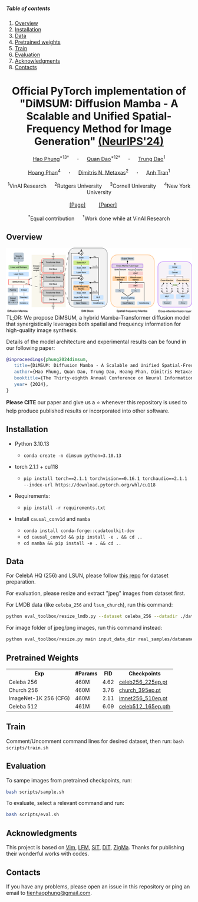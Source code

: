 ##### Table of contents
1. [Overview](#overview)
1. [Installation](#installation)
2. [Data](#data)
3. [Pretrained weights](#pretrained-weights)
4. [Train](#train)
5. [Evaluation](#evaluation)
6. [Acknowledgments](#acknowledgments)
7. [Contacts](#contacts)

<div align="center">
<h1>Official PyTorch implementation of "DiMSUM: Diffusion Mamba - A Scalable and Unified
Spatial-Frequency Method for Image Generation" <a href=""> (NeurIPS'24)</a></h1>
</div>

<div align="center">
  <a href="https://hao-pt.github.io/" target="_blank">Hao&nbsp;Phung</a><sup>*13&dagger;</sup> &emsp; <b>&middot;</b> &emsp;
  <a href="https://quandao10.github.io/" target="_blank">Quan&nbsp;Dao</a><sup>*12&dagger;</sup> &emsp; <b>&middot;</b> &emsp;
  <a href="https://termanteus.com/" target="_blank">Trung&nbsp;Dao</a><sup>1</sup>
  <br> <br>
  <a href="https://viethoang1512.github.io/" target="_blank">Hoang&nbsp;Phan</a><sup>4</sup> &emsp; <b>&middot;</b> &emsp;
  <a href="https://people.cs.rutgers.edu/~dnm/" target="_blank"> Dimitris&nbsp;N. Metaxas</a><sup>2</sup> &emsp; <b>&middot;</b> &emsp;
  <a href="https://sites.google.com/site/anhttranusc/" target="_blank">Anh&nbsp;Tran</a><sup>1</sup>
  <br> <br>
  <sup>1</sup>VinAI Research &emsp;
  <sup>2</sup>Rutgers University &emsp;
  <sup>3</sup>Cornell University &emsp;
  <sup>4</sup>New York University
  <br> <br>
  <a href="https://hao-pt.github.io/dimsum/">[Page]</a> &emsp;&emsp;
  <a href="">[Paper]</a> &emsp;&emsp;
  <br> <br>
  <emp><sup>*</sup>Equal contribution</emp> &emsp;
  <emp><sup>&dagger;</sup>Work done while at VinAI Research</emp>
</div>


## Overview
<div align="center">
<img src="assets/dim_arch.png" />
</div>
TL;DR: We propose DiMSUM, a hybrid Mamba-Transformer diffusion model that synergistically leverages both spatial and frequency information for high-quality image synthesis.

Details of the model architecture and experimental results can be found in our following paper:

```bibtex
@inproceedings{phung2024dimsum,
   title={DiMSUM: Diffusion Mamba - A Scalable and Unified Spatial-Frequency Method for Image Generation},
   author={Hao Phung, Quan Dao, Trung Dao, Hoang Phan, Dimitris Metaxas, Anh Tran},
   booktitle={The Thirty-eighth Annual Conference on Neural Information Processing Systems},
   year= {2024},
}
```

**Please CITE** our paper and give us a :star: whenever this repository is used to help produce published results or incorporated into other software.


## Installation

- Python 3.10.13

  - `conda create -n dimsum python=3.10.13`

- torch 2.1.1 + cu118
  - `pip install torch==2.1.1 torchvision==0.16.1 torchaudio==2.1.1 --index-url https://download.pytorch.org/whl/cu118`

- Requirements:
  - `pip install -r requirements.txt`

- Install ``causal_conv1d`` and ``mamba``
  - `conda install conda-forge::cudatoolkit-dev`
  - `cd causal_conv1d && pip install -e . && cd ..`
  - `cd mamba && pip install -e . && cd ..`

## Data
For CelebA HQ (256) and LSUN, please follow [this repo](https://github.com/NVlabs/NVAE.git) for dataset preparation.

For evaluation, please resize and extract "jpeg" images from dataset first.

For LMDB data (like `celeba_256` and `lsun_church`), run this command:
```bash
python eval_toolbox/resize_lmdb.py --dataset celeba_256 --datadir ./data/celeba_256/celeba-lmdb/ --image_size 256 --save_dir real_samples/
```

For image folder of jpeg/png images, run this command instead: 
```bash
python eval_toolbox/resize.py main input_data_dir real_samples/dataname
```

## Pretrained Weights
<!-- We provide pretrained checkpoints of CelebA 256 & LSUN Church for quick testing at [here](https://drive.google.com/drive/folders/1SAE3uSrXv1FNoC92KhFefy24ZSkxjRY5?usp=sharing). -->

<table>
  <tr>
    <th>Exp</th>
    <th>#Params</th>
    <th>FID</th>
    <th>Checkpoints</th>
  </tr>

  <tr>
    <td> Celeba 256 </td>
    <td> 460M </td>
    <td> 4.62 </td>
    <td><a href="https://drive.google.com/file/d/1FTSBJ7YMQWYa0ydFfdgKfUsPdqKXous9/view?usp=drive_link">celeb256_225ep.pt</a></td>
  </tr>

  <tr>
    <td> Church 256 </td>
    <td> 460M </td>
    <td> 3.76 </td>
    <td><a href="https://drive.google.com/file/d/1I1ghI8H_DPurnaLXDEBzEiDRptveSab1/view?usp=drive_link">church_395ep.pt</a></td>
  </tr>

  <tr>
    <td> ImageNet-1K 256 (CFG) </td>
    <td> 460M </td>
    <td> 2.11 </td>
    <td><a href="https://drive.google.com/file/d/18ZBM3zFD8Va55UZe8S2yUXmXhVzWfFV3/view?usp=drive_link">imnet256_510ep.pt</a></td>
  </tr>

  <tr>
    <td> Celeba 512 </td>
    <td> 461M </td>
    <td> 6.09 </td>
    <td><a href="">celeb512_165ep.pth</a></td>
  </tr>



</table>

## Train
Comment/Uncomment command lines for desired dataset, then run:
`bash scripts/train.sh`

## Evaluation
To sampe images from pretrained checkpoints, run:
```bash
bash scripts/sample.sh
```

To evaluate, select a relevant command and run:
```bash
bash scripts/eval.sh
```

## Acknowledgments

This project is based on [Vim](https://github.com/hustvl/Vim.git), [LFM](https://github.com/VinAIResearch/LFM.git), [SiT](https://github.com/willisma/SiT.git), [DiT](https://github.com/facebookresearch/DiT.git), [ZigMa](https://github.com/CompVis/zigma.git). Thanks for publishing their wonderful works with codes.

## Contacts
If you have any problems, please open an issue in this repository or ping an email to tienhaophung@gmail.com.